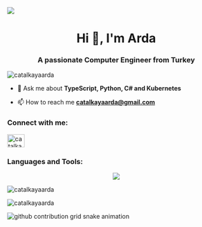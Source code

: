 <img src="https://i.hizliresim.com/21x14rg.png" />
<h1 align="center">Hi 👋, I'm Arda</h1>
<h3 align="center">A passionate Computer Engineer from Turkey</h3>

<p align="left"> <img src="https://komarev.com/ghpvc/?username=catalkayaarda&label=Profile%20views&color=0e75b6&style=flat" alt="catalkayaarda" /> </p>


- 💬 Ask me about **TypeScript, Python, C# and Kubernetes**

- 📫 How to reach me **catalkayaarda@gmail.com**

<h3 align="left">Connect with me:</h3>
<p align="left">
<a href="https://linkedin.com/in/ardacatalkaya" target="blank"><img align="center" src="https://raw.githubusercontent.com/rahuldkjain/github-profile-readme-generator/master/src/images/icons/Social/linked-in-alt.svg" alt="catalkayaarda" height="30" width="40" /></a>
</p>

<h3 align="left">Languages and Tools:</h3>
<p align="center">
  <a href="https://skillicons.dev">
    <img src="https://skillicons.dev/icons?i=bash,py,redhat,linux,windows,aws,c,js" />
  </a>
</p>

<p><img align="center" src="https://github-readme-stats.vercel.app/api/top-langs?username=catalkayaarda&show_icons=true&locale=en&layout=compact" alt="catalkayaarda" /></p>

<p><img align="center" src="https://github-readme-streak-stats.herokuapp.com/?user=catalkayaarda&" alt="catalkayaarda" /></p>

<picture>
  <source media="(prefers-color-scheme: dark)" srcset="https://raw.githubusercontent.com/catalkayaarda/catalkayaarda/output/github-contribution-grid-snake-dark.svg">
  <source media="(prefers-color-scheme: light)" srcset="https://raw.githubusercontent.com/catalkayaarda/catalkayaarda/output/github-contribution-grid-snake.svg">
  <img alt="github contribution grid snake animation" src="https://raw.githubusercontent.com/catalkayaarda/catalkayaarda/output/github-contribution-grid-snake.svg">
</picture>
